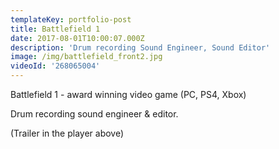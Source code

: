 ```yaml
---
templateKey: portfolio-post
title: Battlefield 1
date: 2017-08-01T10:00:07.000Z
description: 'Drum recording Sound Engineer, Sound Editor'
image: /img/battlefield_front2.jpg
videoId: '268065004'
---
```

Battlefield 1 - award winning video game (PC, PS4, Xbox)

Drum recording sound engineer & editor.

(Trailer in the player above)
